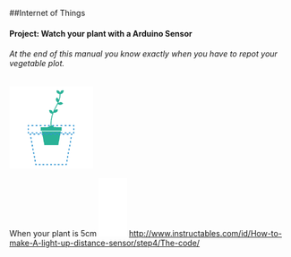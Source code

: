 ##Internet of Things
#### Project: Watch your plant with a Arduino Sensor
###### At the end of this manual you know exactly when you have to repot your vegetable plot.

<img src="img/verpotten.png" width="150">

When your plant is 5cm 
<img src="img/plant-01.png" width="50">
http://www.instructables.com/id/How-to-make-A-light-up-distance-sensor/step4/The-code/